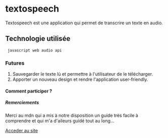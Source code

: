 # textospeech

Textospeech est une application qui permet de transcrire un texte en audio.

## Technologie utilisée

` javascript web audio api`

### Futures

1. Sauvegarder le texte lù et permettre à l'utilisateur de le télécharger.
2. Apporter un nouveau design et rendre l'application user-friendly.

#### Comment participer ?



##### Remerciements

Merci au mdn qui a mis à notre disposition un guide très facile à comprendre et qui m'a d'aileurs guidé tout au long...

<a href="https://amour22.github.io/textospeech/textToSpeech.html">Acceder au site</a>
